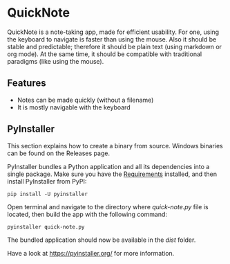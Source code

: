 # QuickNote

QuickNote is a note-taking app, made for efficient usability. For one, using the keyboard to navigate is faster than using the mouse. Also it should be stable and predictable; therefore it should be plain text (using markdown or org mode). At the same time, it should be compatible with traditional paradigms (like using the mouse).

## Features

- Notes can be made quickly (without a filename)
- It is mostly navigable with the keyboard

## PyInstaller

This section explains how to create a binary from source. Windows binaries can be found on the Releases page.

PyInstaller bundles a Python application and all its dependencies into a single package. Make sure you have the [Requirements](https://pyinstaller.org/en/stable/requirements.html#pyinstaller-requirements) installed, and then install PyInstaller from PyPI:

```
pip install -U pyinstaller
```

Open terminal and navigate to the directory where *quick-note.py* file is located, then build the app with the following command:

```
pyinstaller quick-note.py
```

The bundled application should now be available in the _dist_ folder.

Have a look at https://pyinstaller.org/ for more information.
